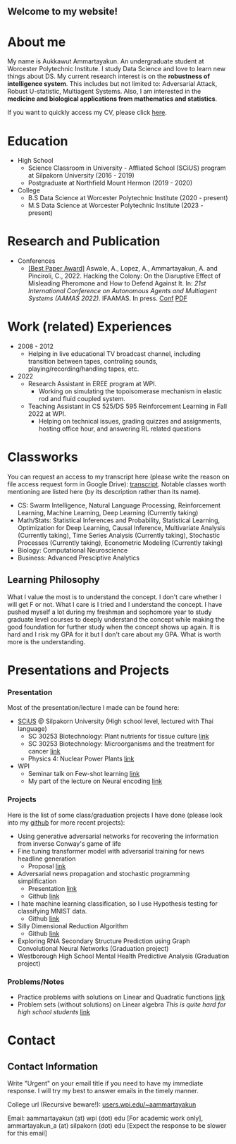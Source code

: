 ## Welcome to my website!

# About me

My name is Aukkawut Ammartayakun. An undergraduate student at Worcester Polytechnic Institute. I study Data Science and love to learn new things about DS. My current research interest is on the **robustness of intelligence system**. This includes but not limited to: Adversarial Attack, Robust U-statistic, Multiagent Systems. Also, I am interested in the **medicine and biological applications from mathematics and statistics**.

If you want to quickly access my CV, please click [here](./Aukkawut_CV.pdf).

# Education

* High School
  * Science Classroom in University - Affliated School (SCiUS) program at Silpakorn University (2016 - 2019)
  * Postgraduate at Northfield Mount Hermon (2019 - 2020)
* College
  * B.S Data Science at Worcester Polytechnic Institute (2020 - present)
  * M.S Data Science at Worcester Polytechnic Institute (2023 - present)

# Research and Publication

* Conferences
  * [[Best Paper Award]](https://aamas2022-conference.auckland.ac.nz/awards/best-paper-and-demonstration/) Aswale, A., Lopez, A., Ammartayakun, A. and Pinciroli, C., 2022. Hacking the Colony: On the Disruptive Effect of Misleading Pheromone and How to Defend Against It. In: *21st International Conference on Autonomous Agents and Multiagent Systems (AAMAS 2022)*. IFAAMAS. In press. [Conf](https://aamas2022-conference.auckland.ac.nz/accepted/papers/) [PDF](https://arxiv.org/abs/2202.01808)
 

# Work (related) Experiences
* 2008 - 2012
  * Helping in live educational TV broadcast channel, including transition between tapes, controling sounds, playing/recording/handling tapes, etc.
* 2022
  * Research Assistant in EREE program at WPI. 
    * Working on simulating the topoisomerase mechanism in elastic rod and fluid coupled system.
  * Teaching Assistant in CS 525/DS 595 Reinforcement Learning in Fall 2022 at WPI.
    * Helping on technical issues, grading quizzes and assignments, hosting office hour, and answering RL related questions

# Classworks

You can request an access to my transcript here (please write the reason on file access request form in Google Drive): [transcript](https://drive.google.com/file/d/1b3ABmwZHVLM2yhVOMYPU3Ey_2JBAIamR/view?usp=sharing). Notable classes worth mentioning are listed here (by its description rather than its name).

  *  CS: Swarm Intelligence, Natural Language Processing, Reinforcement Learning, Machine Learning, Deep Learning (Currently taking)
  *  Math/Stats: Statistical Inferences and Probability, Statistical Learning, Optimization for Deep Learning, Causal Inference, Multivariate Analysis (Currently taking), Time Series Analysis (Currently taking), Stochastic Processes (Currently taking), Econometric Modeling (Currently taking)
  *  Biology: Computational Neuroscience
  *  Business: Advanced Presciptive Analytics

## Learning Philosophy

What I value the most is to understand the concept. I don't care whether I will get F or not. What I care is I tried and I understand the concept. I have pushed myself a lot during my freshman and sophomore year to study graduate level courses to deeply understand the concept while making the good foundation for further study when the concept shows up again. It is hard and I risk my GPA for it but I don't care about my GPA. What is worth more is the understanding.

# Presentations and Projects

### Presentation

Most of the presentation/lecture I made can be found here:

* [SCiUS](http://scius.sc.su.ac.th/) @ Silpakorn University (High school level, lectured with Thai language)
  * SC 30253 Biotechnology: Plant nutrients for tissue culture [link](/collections/presentation/biotech_essential_nutrients.pdf)
  * SC 30253 Biotechnology: Microorganisms and the treatment for cancer [link](/collections/presentation/Medical_Biotech%20(2).pdf)
  * Physics 4: Nuclear Power Plants [link](/collections/presentation/L14NuclearPP_lq.pdf)
* WPI
  * Seminar talk on Few-shot learning [link](/collections/presentation/ds595_optimization.pdf)
  * My part of the lecture on Neural encoding [link](/collections/presentation/Neural_encoding_2ndHalf.pdf)

### Projects

Here is the list of some class/graduation projects I have done (please look into my [github](https://github.com/aukkawut/) for more recent projects):
  * Using generative adversarial networks for recovering the information from inverse Conway's game of life
  * Fine tuning transformer model with adversarial training for news headline generation
    * Proposal [link](/collections/presentation/ds595_proposal.pdf)
  * Adversarial news propagation and stochastic programming simplification
    * Presentation [link](/collections/presentation/oie559_final.pdf)
    * Github [link](https://github.com/aukkawut/AdversarialInformationCascade)
  * I hate machine learning classification, so I use Hypothesis testing for classifying MNIST data.
    * Github [link](https://github.com/aukkawut/IHateMLClassification)
  * Silly Dimensional Reduction Algorithm
    * Github [link](https://github.com/aukkawut/SillyDimensionalReduction)
  * Exploring RNA Secondary Structure Prediction using Graph Convolutional Neural Networks (Graduation project)
  * Westborough High School Mental Health Predictive Analysis (Graduation project)
  
### Problems/Notes

* Practice problems with solutions on Linear and Quadratic functions [link](/collections/GenMath2022/practice_problems/Quadratic.pdf)
* Problem sets (without solutions) on Linear algebra *This is quite hard for high school students* [link](/collections/GenMath2022/practice_problems/LA1_Psets.pdf)


# Contact

## Contact Information

Write "Urgent" on your email title if you need to have my immediate response. I will try my best to answer emails in the timely manner.
 
College url (Recursive beware!): [users.wpi.edu/~aammartayakun](https://users.wpi.edu/~aammartayakun)

Email: aammartayakun (at) wpi (dot) edu [For academic work only], ammartayakun_a (at) silpakorn (dot) edu [Expect the response to be slower for this email]
